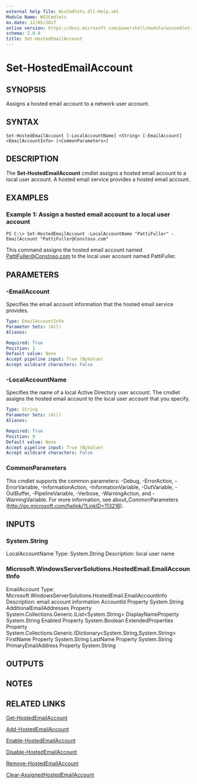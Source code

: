 ```yaml
---
external help file: WssCmdlets.dll-Help.xml
Module Name: WSSCmdlets
ms.date: 12/05/2017
online version: https://docs.microsoft.com/powershell/module/wsscmdlets/set-hostedemailaccount?view=windowsserver2012r2-ps&wt.mc_id=ps-gethelp
schema: 2.0.0
title: Set-HostedEmailAccount
---
```


# Set-HostedEmailAccount

## SYNOPSIS
Assigns a hosted email account to a network user account.

## SYNTAX

```
Set-HostedEmailAccount [-LocalAccountName] <String> [-EmailAccount] <EmailAccountInfo> [<CommonParameters>]
```

## DESCRIPTION
The **Set-HostedEmailAccount** cmdlet assigns a hosted email account to a local user account.
A hosted email service provides a hosted email account.

## EXAMPLES

### Example 1: Assign a hosted email account to a local user account
```
PS C:\> Set-HostedEmailAccount -LocalAccountName "PattiFuller" -EmailAccount "PattiFuller@Constoso.com"
```

This command assigns the hosted email account named PattiFuller@Constoso.com to the local user account named PattiFuller.

## PARAMETERS

### -EmailAccount
Specifies the email account information that the hosted email service provides.

```yaml
Type: EmailAccountInfo
Parameter Sets: (All)
Aliases: 

Required: True
Position: 1
Default value: None
Accept pipeline input: True (ByValue)
Accept wildcard characters: False
```

### -LocalAccountName
Specifies the name of a local Active Directory user account.
The cmdlet assigns the hosted email account to the local user account that you specify.

```yaml
Type: String
Parameter Sets: (All)
Aliases: 

Required: True
Position: 0
Default value: None
Accept pipeline input: True (ByValue)
Accept wildcard characters: False
```

### CommonParameters
This cmdlet supports the common parameters: -Debug, -ErrorAction, -ErrorVariable, -InformationAction, -InformationVariable, -OutVariable, -OutBuffer, -PipelineVariable, -Verbose, -WarningAction, and -WarningVariable. For more information, see about_CommonParameters (http://go.microsoft.com/fwlink/?LinkID=113216).

## INPUTS

### System.String
LocalAccountName
Type: System.String
Description: local user name

### Microsoft.WindowsServerSolutions.HostedEmail.EmailAccountInfo
EmailAccount
Type: Microsoft.WindowsServerSolutions.HostedEmail.EmailAccountInfo
Description: email account information
AccountId Property System.String
AdditionalEmailAddresses Property System.Collections.Generic.IList<System.String>
DisplayNameProperty System.String
Enabled Property System.Boolean
ExtendedProperties Property System.Collections.Generic.IDictionary<System.String,System.String>
FirstName Property System.String
LastName Property System.String
PrimaryEmailAddress Property System.String

## OUTPUTS

## NOTES

## RELATED LINKS

[Get-HostedEmailAccount](./Get-HostedEmailAccount.md)

[Add-HostedEmailAccount](./Add-HostedEmailAccount.md)

[Enable-HostedEmailAccount](./Enable-HostedEmailAccount.md)

[Disable-HostedEmailAccount](./Disable-HostedEmailAccount.md)

[Remove-HostedEmailAccount](./Remove-HostedEmailAccount.md)

[Clear-AssignedHostedEmailAccount](./Clear-AssignedHostedEmailAccount.md)

